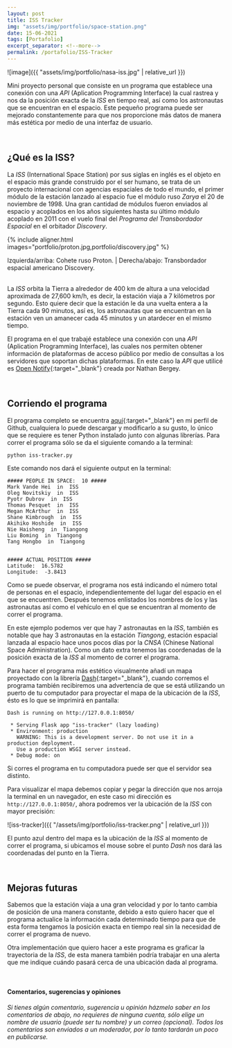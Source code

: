 ```yaml
---
layout: post
title: ISS Tracker
img: "assets/img/portfolio/space-station.png"
date: 15-06-2021
tags: [Portafolio]
excerpt_separator: <!--more-->
permalink: /portafolio/ISS-Tracker
---
```

![image]({{ "assets/img/portfolio/nasa-iss.jpg" | relative_url }})

Mini proyecto personal que consiste en un programa que establece una conexión con una _API_ (Aplication Programming Interface) la cual rastrea y nos da la posición exacta de la _ISS_ en tiempo real, así como los astronautas que se encuentran en el espacio.<!--more--> Este pequeño programa puede ser mejorado constantemente para que nos proporcione más datos de manera más estética por medio de una interfaz de usuario.

<br>

## ¿Qué es la ISS?
La _ISS_ (International Space Station) por sus siglas en inglés es el objeto en el espacio más grande construido por el ser humano, se trata de un proyecto internacional con agencias espaciales de todo el mundo, el primer módulo de la estación lanzado al espacio fue el módulo ruso _Zarya_ el 20 de noviembre de 1998. Una gran cantidad de módulos fueron enviados al espacio y acoplados en los años siguientes hasta su último módulo acoplado en 2011 con el vuelo final del _Programa del Transbordador Espacial_ en el orbitador _Discovery_.

{% include aligner.html
  images="portfolio/proton.jpg,portfolio/discovery.jpg"
%}

<figcaption> Izquierda/arriba: Cohete ruso Proton. | Derecha/abajo: Transbordador espacial americano Discovery. </figcaption>

<br>

La _ISS_ orbita la Tierra a alrededor de 400 km de altura a una velocidad aproximada de 27,600 km/h, es decir, la estación viaja a 7 kilómetros por segundo. Esto quiere decir que la estación le da una vuelta entera a la Tierra cada 90 minutos, así es, los astronautas que se encuentran en la estación ven un amanecer cada 45 minutos y un atardecer en el mismo tiempo.

El programa en el que trabajé establece una conexión con una _API_ (Aplication Programming Interface), las cuales nos permiten obtener información de plataformas de acceso público por medio de consultas a los servidores que soportan dichas plataformas. En este caso la _API_ que utilicé es [Open Notify](http://open-notify.org/Open-Notify-API/){:target="_blank"} creada por Nathan Bergey.

<br>

## Corriendo el programa
El programa completo se encuentra [aquí](https://github.com/JCBucio/ISS-Tracker){:target="_blank"} en mi perfil de Github, cualquiera lo puede descargar y modificarlo a su gusto, lo único que se requiere es tener Python instalado junto con algunas librerías. Para correr el programa sólo se da el siguiente comando a la terminal:

```
python iss-tracker.py
```

Este comando nos dará el siguiente output en la terminal:

```
##### PEOPLE IN SPACE:  10 #####
Mark Vande Hei  in  ISS
Oleg Novitskiy  in  ISS
Pyotr Dubrov  in  ISS
Thomas Pesquet  in  ISS
Megan McArthur  in  ISS
Shane Kimbrough  in  ISS
Akihiko Hoshide  in  ISS
Nie Haisheng  in  Tiangong
Liu Boming  in  Tiangong
Tang Hongbo  in  Tiangong


##### ACTUAL POSITION #####
Latitude:  16.5782
Longitude:  -3.8413
```

Como se puede observar, el programa nos está indicando el número total de personas en el espacio, independientemente del lugar del espacio en el que se encuentren. Después tenemos enlistados los nombres de los y las astronautas así como el vehículo en el que se encuentran al momento de correr el programa.

En este ejemplo podemos ver que hay 7 astronautas en la _ISS_, también es notable que hay 3 astronautas en la estación _Tiangong_, estación espacial lanzada al espacio hace unos pocos días por la _CNSA_ (Chinese National Space Administration). Como un dato extra tenemos las coordenadas de la posición exacta de la _ISS_ al momento de correr el programa.

Para hacer el programa más estético visualmente añadí un mapa proyectado con la librería [Dash](https://dash.plotly.com/){:target="_blank"}, cuando corremos el programa también recibiremos una advertencia de que se está utilizando un puerto de tu computador para proyectar el mapa de la ubicación de la *ISS*, ésto es lo que se imprimirá en pantalla:

```
Dash is running on http://127.0.0.1:8050/

 * Serving Flask app "iss-tracker" (lazy loading)
 * Environment: production
   WARNING: This is a development server. Do not use it in a production deployment.
   Use a production WSGI server instead.
 * Debug mode: on
```

Si corres el programa en tu computadora puede ser que el servidor sea distinto.

Para visualizar el mapa debemos copiar y pegar la dirección que nos arroja la terminal en un navegador, en este caso mi dirección es `http://127.0.0.1:8050/`, ahora podremos ver la ubicación de la _ISS_ con mayor precisión:

![iss-tracker]({{ "/assets/img/portfolio/iss-tracker.png" | relative_url }})

El punto azul dentro del mapa es la ubicación de la _ISS_ al momento de correr el programa, si ubicamos el mouse sobre el punto *Dash* nos dará las coordenadas del punto en la Tierra.

<br>

## Mejoras futuras
Sabemos que la estación viaja a una gran velocidad y por lo tanto cambia de posición de una manera constante, debido a esto quiero hacer que el programa actualice la información cada determinado tiempo para que de esta forma tengamos la posición exacta en tiempo real sin la necesidad de correr el programa de nuevo.

Otra implementación que quiero hacer a este programa es graficar la trayectoria de la _ISS_, de esta manera también podría trabajar en una alerta que me indique cuándo pasará cerca de una ubicación dada al programa.

<br>

#### Comentarios, sugerencias y opiniones
_Si tienes algún comentario, sugerencia u opinión házmelo saber en los comentarios de abajo, no requieres de ninguna cuenta, sólo elige un nombre de usuario (puede ser tu nombre) y un correo (opcional). Todos los comentarios son enviados a un moderador, por lo tanto tardarán un poco en publicarse._
